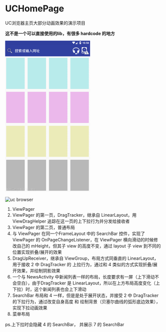 # UCHomePage
UC浏览器主页大部分动画效果的演示项目  

**这不是一个可以直接使用的lib，有很多 hardcode 的地方**  

![](https://github.com/29995270/UCHomePage/blob/master/demo.gif "uc browser")

![](https://github.com/29995270/UCHomePage/blob/master/struct.gif "uc browser")

1. ViewPager
2. ViewPager 的第一页，DragTracker，继承自 LinearLayout，用 ViewDragHelper 追踪在这一页的上下拉行为并分发给接收者
3. ViewPager 的第二页，普通布局
4. 与 ViewPager 在同一个FrameLayout 中的 SearchBar 控件，实现了 ViewPager 的 OnPageChangeListener，在 ViewPager 横向滑动的时候修改自己的 mHeight，但其子 view 的高度不变，通过 layout 子 view 到不同的位置实现折叠/展开的效果
5. DragUpReceiver，继承自 ViewGroup，布局方式同垂直的 LinearLayout，用于接收 2 中 DragTracker 的 上拉行为，通过和 4 类似的方式实现折叠/展开效果，并绘制阴影效果
6. 一个与 NewsActivity 中新闻列表一样的布局，长度要求有一屏（上下滑动不会空白），由于DragTracker 是 LinearLayout，所以在上方布局高度变化（上下拉）时，这个新闻列表也会上下滑动
7. SearchBar 布局和 4 一样，但是是处于展开状态，并接受 2 中 DragTracker 的下拉行为，通过改变自身高度 和 绘制背景（贝塞尔曲线的弧形底边效果），实现下拉动画效果
8. 菜单布局

ps.上下拉时会隐藏 4 的 SearchBar， 并展示 7 的 SearchBar

